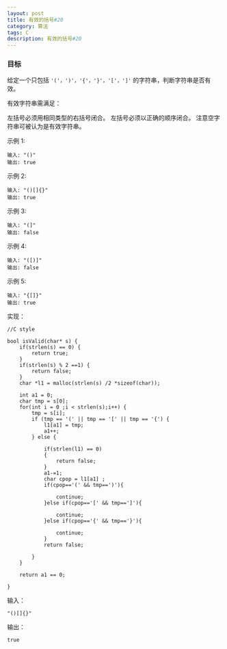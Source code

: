 ```yaml
---
layout: post
title: 有效的括号#20
category: 算法
tags: C
description: 有效的括号#20
--- 
```

### 目标

给定一个只包括 `'('，')'，'{'，'}'，'['，']'` 的字符串，判断字符串是否有效。

有效字符串需满足：

左括号必须用相同类型的右括号闭合。
左括号必须以正确的顺序闭合。
注意空字符串可被认为是有效字符串。

示例 1:

	输入: "()"
	输出: true
	
示例 2:

	输入: "()[]{}"
	输出: true
	
示例 3:

	输入: "(]"
	输出: false
	
示例 4:

	输入: "([)]"
	输出: false

示例 5:

	输入: "{[]}"
	输出: true

实现：

	//C style
	
	bool isValid(char* s) {
	    if(strlen(s) == 0) {
	        return true;
	    }
	    if(strlen(s) % 2 ==1) {
	        return false;
	    }
	    char *l1 = malloc(strlen(s) /2 *sizeof(char));
	    
	    int a1 = 0;
	    char tmp = s[0];
	    for(int i = 0 ;i < strlen(s);i++) {
	        tmp = s[i];
	        if (tmp == '(' || tmp == '[' || tmp == '{') {
	            l1[a1] = tmp;
	            a1++;
	        } else {
	           
	            if(strlen(l1) == 0)
	            {
	                return false;
	            }            
	            a1-=1;
	            char cpop = l1[a1] ;
	            if(cpop=='(' && tmp==')'){  
	                
	                continue;  
	            }else if(cpop=='[' && tmp==']'){  
	                
	                continue;  
	            }else if(cpop=='{' && tmp=='}'){  
	                
	                continue;  
	            }
	            return false;
	        
	        }
	    }
	  
	    return a1 == 0;
	    
	}

输入：
	
	"()[]{}"

输出：

	true

